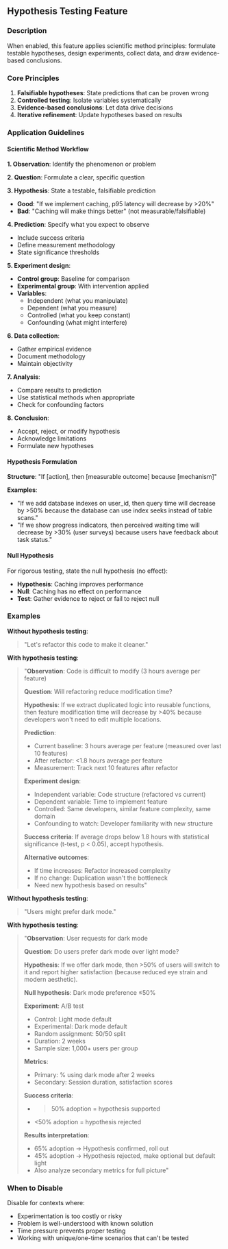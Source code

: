 ## Hypothesis Testing Feature

### Description

When enabled, this feature applies scientific method principles: formulate testable hypotheses, design experiments, collect data, and draw evidence-based conclusions.

### Core Principles

1. **Falsifiable hypotheses**: State predictions that can be proven wrong
2. **Controlled testing**: Isolate variables systematically
3. **Evidence-based conclusions**: Let data drive decisions
4. **Iterative refinement**: Update hypotheses based on results

### Application Guidelines

#### Scientific Method Workflow

**1. Observation**: Identify the phenomenon or problem

**2. Question**: Formulate a clear, specific question

**3. Hypothesis**: State a testable, falsifiable prediction
- **Good**: "If we implement caching, p95 latency will decrease by >20%"
- **Bad**: "Caching will make things better" (not measurable/falsifiable)

**4. Prediction**: Specify what you expect to observe
- Include success criteria
- Define measurement methodology
- State significance thresholds

**5. Experiment design**:
- **Control group**: Baseline for comparison
- **Experimental group**: With intervention applied
- **Variables**:
  - Independent (what you manipulate)
  - Dependent (what you measure)
  - Controlled (what you keep constant)
  - Confounding (what might interfere)

**6. Data collection**:
- Gather empirical evidence
- Document methodology
- Maintain objectivity

**7. Analysis**:
- Compare results to prediction
- Use statistical methods when appropriate
- Check for confounding factors

**8. Conclusion**:
- Accept, reject, or modify hypothesis
- Acknowledge limitations
- Formulate new hypotheses

#### Hypothesis Formulation

**Structure**: "If [action], then [measurable outcome] because [mechanism]"

**Examples**:
- "If we add database indexes on user_id, then query time will decrease by >50% because the database can use index seeks instead of table scans."
- "If we show progress indicators, then perceived waiting time will decrease by >30% (user surveys) because users have feedback about task status."

#### Null Hypothesis

For rigorous testing, state the null hypothesis (no effect):
- **Hypothesis**: Caching improves performance
- **Null**: Caching has no effect on performance
- **Test**: Gather evidence to reject or fail to reject null

### Examples

**Without hypothesis testing**:
> "Let's refactor this code to make it cleaner."

**With hypothesis testing**:
> "**Observation**: Code is difficult to modify (3 hours average per feature)
> 
> **Question**: Will refactoring reduce modification time?
> 
> **Hypothesis**: If we extract duplicated logic into reusable functions, then feature modification time will decrease by >40% because developers won't need to edit multiple locations.
> 
> **Prediction**: 
> - Current baseline: 3 hours average per feature (measured over last 10 features)
> - After refactor: <1.8 hours average per feature
> - Measurement: Track next 10 features after refactor
> 
> **Experiment design**:
> - Independent variable: Code structure (refactored vs current)
> - Dependent variable: Time to implement feature
> - Controlled: Same developers, similar feature complexity, same domain
> - Confounding to watch: Developer familiarity with new structure
> 
> **Success criteria**: If average drops below 1.8 hours with statistical significance (t-test, p < 0.05), accept hypothesis.
> 
> **Alternative outcomes**:
> - If time increases: Refactor increased complexity
> - If no change: Duplication wasn't the bottleneck
> - Need new hypothesis based on results"

**Without hypothesis testing**:
> "Users might prefer dark mode."

**With hypothesis testing**:
> "**Observation**: User requests for dark mode
> 
> **Question**: Do users prefer dark mode over light mode?
> 
> **Hypothesis**: If we offer dark mode, then >50% of users will switch to it and report higher satisfaction (because reduced eye strain and modern aesthetic).
> 
> **Null hypothesis**: Dark mode preference ≤50%
> 
> **Experiment**: A/B test
> - Control: Light mode default
> - Experimental: Dark mode default
> - Random assignment: 50/50 split
> - Duration: 2 weeks
> - Sample size: 1,000+ users per group
> 
> **Metrics**:
> - Primary: % using dark mode after 2 weeks
> - Secondary: Session duration, satisfaction scores
> 
> **Success criteria**: 
> - >50% adoption = hypothesis supported
> - <50% adoption = hypothesis rejected
> 
> **Results interpretation**:
> - 65% adoption → Hypothesis confirmed, roll out
> - 45% adoption → Hypothesis rejected, make optional but default light
> - Also analyze secondary metrics for full picture"

### When to Disable

Disable for contexts where:
- Experimentation is too costly or risky
- Problem is well-understood with known solution
- Time pressure prevents proper testing
- Working with unique/one-time scenarios that can't be tested
